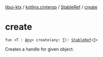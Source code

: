 [libui-ktx](../../index.md) / [kotlinx.cinterop](../index.md) / [StableRef](index.md) / [create](./create.md)

# create

`fun <T : `[`Any`](https://kotlinlang.org/api/latest/jvm/stdlib/kotlin/-any/index.html)`> create(any: `[`T`](create.md#T)`): `[`StableRef`](index.md)`<`[`T`](create.md#T)`>`

Creates a handle for given object.

